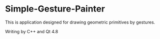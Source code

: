 Simple-Gesture-Painter
======================
This is application designed for drawing
geometric primitives by gestures.

Writing by C++ and Qt 4.8
